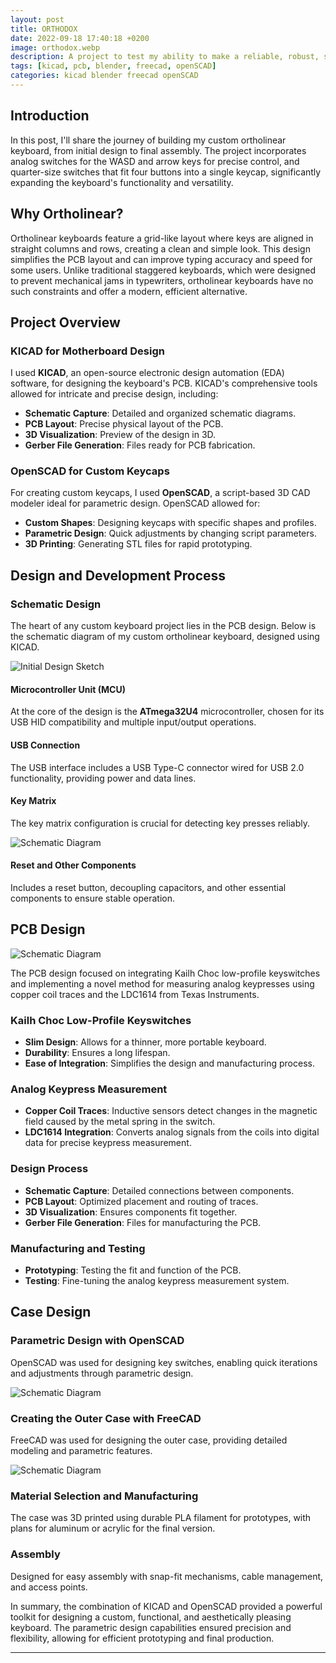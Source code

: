 ```yaml
---
layout: post
title: ORTHODOX
date: 2022-09-18 17:40:18 +0200
image: orthodox.webp
description: A project to test my ability to make a reliable, robust, sleek and unique device.
tags: [kicad, pcb, blender, freecad, openSCAD] 
categories: kicad blender freecad openSCAD
---
```


## **Introduction**

In this post, I'll share the journey of building my custom ortholinear keyboard, from initial design to final assembly. The project incorporates analog switches for the WASD and arrow keys for precise control, and quarter-size switches that fit four buttons into a single keycap, significantly expanding the keyboard's functionality and versatility.

## **Why Ortholinear?**

Ortholinear keyboards feature a grid-like layout where keys are aligned in straight columns and rows, creating a clean and simple look. This design simplifies the PCB layout and can improve typing accuracy and speed for some users. Unlike traditional staggered keyboards, which were designed to prevent mechanical jams in typewriters, ortholinear keyboards have no such constraints and offer a modern, efficient alternative.

## **Project Overview**

### **KICAD for Motherboard Design**

I used **KICAD**, an open-source electronic design automation (EDA) software, for designing the keyboard's PCB. KICAD's comprehensive tools allowed for intricate and precise design, including:

- **Schematic Capture**: Detailed and organized schematic diagrams.
- **PCB Layout**: Precise physical layout of the PCB.
- **3D Visualization**: Preview of the design in 3D.
- **Gerber File Generation**: Files ready for PCB fabrication.

### **OpenSCAD for Custom Keycaps**

For creating custom keycaps, I used **OpenSCAD**, a script-based 3D CAD modeler ideal for parametric design. OpenSCAD allowed for:

- **Custom Shapes**: Designing keycaps with specific shapes and profiles.
- **Parametric Design**: Quick adjustments by changing script parameters.
- **3D Printing**: Generating STL files for rapid prototyping.

## **Design and Development Process**

### **Schematic Design**

The heart of any custom keyboard project lies in the PCB design. Below is the schematic diagram of my custom ortholinear keyboard, designed using KICAD.

![Initial Design Sketch]({{site.baseurl}}/images/keyboardmotherboard.webp)

#### **Microcontroller Unit (MCU)**

At the core of the design is the **ATmega32U4** microcontroller, chosen for its USB HID compatibility and multiple input/output operations.

#### **USB Connection**

The USB interface includes a USB Type-C connector wired for USB 2.0 functionality, providing power and data lines.

#### **Key Matrix**

The key matrix configuration is crucial for detecting key presses reliably.

![Schematic Diagram]({{site.baseurl}}/images/keyswitchmatrix.webp)

#### **Reset and Other Components**

Includes a reset button, decoupling capacitors, and other essential components to ensure stable operation.

## **PCB Design**

![Schematic Diagram]({{site.baseurl}}/images/keyboardlayout.webp)

The PCB design focused on integrating Kailh Choc low-profile keyswitches and implementing a novel method for measuring analog keypresses using copper coil traces and the LDC1614 from Texas Instruments.

### **Kailh Choc Low-Profile Keyswitches**

- **Slim Design**: Allows for a thinner, more portable keyboard.
- **Durability**: Ensures a long lifespan.
- **Ease of Integration**: Simplifies the design and manufacturing process.

### **Analog Keypress Measurement**

- **Copper Coil Traces**: Inductive sensors detect changes in the magnetic field caused by the metal spring in the switch.
- **LDC1614 Integration**: Converts analog signals from the coils into digital data for precise keypress measurement.

### **Design Process**

- **Schematic Capture**: Detailed connections between components.
- **PCB Layout**: Optimized placement and routing of traces.
- **3D Visualization**: Ensures components fit together.
- **Gerber File Generation**: Files for manufacturing the PCB.

### **Manufacturing and Testing**

- **Prototyping**: Testing the fit and function of the PCB.
- **Testing**: Fine-tuning the analog keypress measurement system.

## **Case Design**

### **Parametric Design with OpenSCAD**

OpenSCAD was used for designing key switches, enabling quick iterations and adjustments through parametric design.

![Schematic Diagram]({{site.baseurl}}/images/buttons.webp)

### **Creating the Outer Case with FreeCAD**

FreeCAD was used for designing the outer case, providing detailed modeling and parametric features.

![Schematic Diagram]({{site.baseurl}}/images/case.webp)

### **Material Selection and Manufacturing**

The case was 3D printed using durable PLA filament for prototypes, with plans for aluminum or acrylic for the final version.

### **Assembly**

Designed for easy assembly with snap-fit mechanisms, cable management, and access points.

In summary, the combination of KICAD and OpenSCAD provided a powerful toolkit for designing a custom, functional, and aesthetically pleasing keyboard. The parametric design capabilities ensured precision and flexibility, allowing for efficient prototyping and final production.

---
